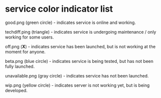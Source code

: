 # service color indicator list

good.png (green circle) - indicates service is online and working.

techdiff.ping (triangle) - indicates service is undergoing maintenance / only working for some users.

off.png (**X**) - indicates service has been launched, but is not working at the moment for anyone.

beta.png (blue circle) - indicates service is being tested, but has not been fully launched.

unavailable.png (gray circle) - indicates service has not been launched.

wip.png (yellow circle) - indicates server is not working yet, but is being developed.